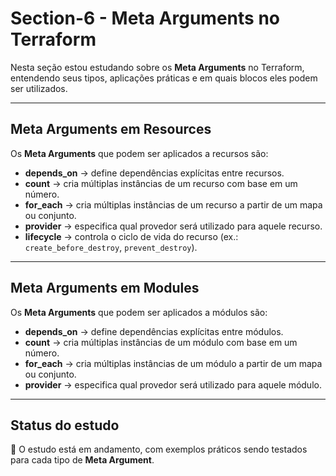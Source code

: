 # Section-6 - Meta Arguments no Terraform

Nesta seção estou estudando sobre os **Meta Arguments** no Terraform, entendendo seus tipos, aplicações práticas e em quais blocos eles podem ser utilizados.

---

## Meta Arguments em **Resources**

Os **Meta Arguments** que podem ser aplicados a recursos são:

- **depends_on** → define dependências explícitas entre recursos.
- **count** → cria múltiplas instâncias de um recurso com base em um número.
- **for_each** → cria múltiplas instâncias de um recurso a partir de um mapa ou conjunto.
- **provider** → especifica qual provedor será utilizado para aquele recurso.
- **lifecycle** → controla o ciclo de vida do recurso (ex.: `create_before_destroy`, `prevent_destroy`).

---

## Meta Arguments em **Modules**

Os **Meta Arguments** que podem ser aplicados a módulos são:

- **depends_on** → define dependências explícitas entre módulos.
- **count** → cria múltiplas instâncias de um módulo com base em um número.
- **for_each** → cria múltiplas instâncias de um módulo a partir de um mapa ou conjunto.
- **provider** → especifica qual provedor será utilizado para aquele módulo.

---

## Status do estudo

📌 O estudo está em andamento, com exemplos práticos sendo testados para cada tipo de **Meta Argument**.
